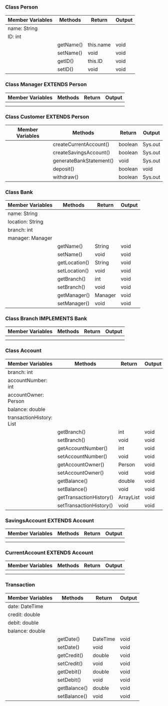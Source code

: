 ### Class Person
| Member Variables | Methods   | Return    | Output |
|------------------|-----------|-----------|--------|
| name: String     |           |           |        |
| ID: int          |           |           |        |
|                  | getName() | this.name | void   |
|                  | setName() | void      | void   |
|                  | getID()   | this.ID   | void   |
|                  | setID()   | void      | void   |


### Class Manager EXTENDS Person
| Member Variables | Methods | Return | Output |
|------------------|---------|--------|--------|
|                  |         |        |        |
|                  |         |        |        |

### Class Customer EXTENDS Person
| Member Variables | Methods                 | Return  | Output  |
|------------------|-------------------------|---------|---------|
|                  | createCurrentAccount()  | boolean | Sys.out |
|                  | createSavingsAccount()  | boolean | Sys.out |
|                  | generateBankStatement() | void    | Sys.out |
|                  | deposit()               | boolean | void    |
|                  | withdraw()              | boolean | Sys.out |



### Class Bank
| Member Variables | Methods       | Return  | Output |
|------------------|---------------|---------|--------|
| name: String     |               |         |        |
| location: String |               |         |        |
| branch: int      |               |         |        |
| manager: Manager |               |         |        |
|                  | getName()     | String  | void   |
|                  | setName()     | void    | void   |
|                  | getLocation() | String  | void   |
|                  | setLocation() | void    | void   |
|                  | getBranch()   | int     | void   |
|                  | setBranch()   | void    | void   |
|                  | getManager()  | Manager | void   |
|                  | setManager()  | void    | void   |

### Class Branch IMPLEMENTS Bank
| Member Variables | Methods | Return | Output |
|------------------|---------|--------|--------|
|                  |         |        |        |
|                  |         |        |        |




### Class Account
| Member Variables                      | Methods                 | Return    | Output |
|---------------------------------------|-------------------------|-----------|--------|
| branch: int                           |                         |           |        |
| accountNumber: int                    |                         |           |        |
| accountOwner: Person                  |                         |           |        |
| balance: double                       |                         |           |        |
| transactionHistory: List<Transaction> |                         |           |        |
|                                       | getBranch()             | int       | void   |
|                                       | setBranch()             | void      | void   |
|                                       | getAccountNumber()      | int       | void   |
|                                       | setAccountNumber()      | void      | void   |
|                                       | getAccountOwner()       | Person    | void   |
|                                       | setAccountOwner()       | void      | void   |
|                                       | getBalance()            | double    | void   |
|                                       | setBalance()            | void      | void   |
|                                       | getTransactionHistory() | ArrayList | void   |
|                                       | setTransactionHistory() | void      | void   |

### SavingsAccount EXTENDS Account
| Member Variables | Methods | Return | Output |
|------------------|---------|--------|--------|
|                  |         |        |        |
|                  |         |        |        |

### CurrentAccount EXTENDS Account
| Member Variables | Methods | Return | Output |
|------------------|---------|--------|--------|
|                  |         |        |        |
|                  |         |        |        |




### Transaction
| Member Variables | Methods      | Return   | Output |
|------------------|--------------|----------|--------|
| date: DateTime   |              |          |        |
| credit: double   |              |          |        |
| debit: double    |              |          |        |
| balance: double  |              |          |        |
|                  | getDate()    | DateTime | void   |
|                  | setDate()    | void     | void   |
|                  | getCredit()  | double   | void   |
|                  | setCredit()  | void     | void   |
|                  | getDebit()   | double   | void   |
|                  | setDebit()   | void     | void   |
|                  | getBalance() | double   | void   |
|                  | setBalance() | void     | void   |

